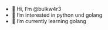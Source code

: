 - 👋 Hi, I’m @bulkw4r3
- 👀 I’m interested in python und golang
- 🌱 I’m currently learning golang


<!---
bulkw4r3/bulkw4r3 is a ✨ special ✨ repository because its `README.md` (this file) appears on your GitHub profile.
You can click the Preview link to take a look at your changes.
--->
